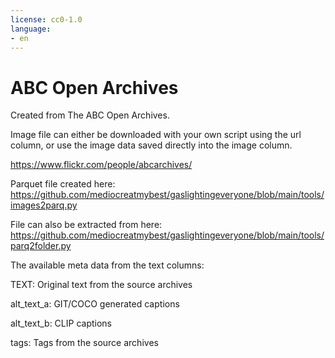 ```yaml
---
license: cc0-1.0
language:
- en
---
```

# ABC Open Archives

Created from The ABC Open Archives.

Image file can either be downloaded with your own script using the url column, or use the image data saved directly into the image column.

<https://www.flickr.com/people/abcarchives/>

Parquet file created here: <https://github.com/mediocreatmybest/gaslightingeveryone/blob/main/tools/images2parq.py>

File can also be extracted from here: <https://github.com/mediocreatmybest/gaslightingeveryone/blob/main/tools/parq2folder.py>

The available meta data from the text columns:

TEXT: Original text from the source archives

alt_text_a: GIT/COCO generated captions

alt_text_b: CLIP captions

tags: Tags from the source archives
